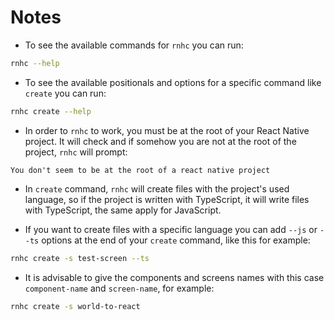 # Notes

- To see the available commands for `rnhc` you can run:

```sh
rnhc --help
```

- To see the available positionals and options for a specific command like `create` you can run:

```sh
rnhc create --help
```

- In order to `rnhc` to work, you must be at the root of your React Native project. It will check and if somehow you are not at the root of the project, `rnhc` will prompt:

```
You don't seem to be at the root of a react native project
```

- In `create` command, `rnhc` will create files with the project's used language, so if the project is written with TypeScript, it will write files with TypeScript, the same apply for JavaScript.

- If you want to create files with a specific language you can add `--js` or `--ts` options at the end of your `create` command, like this for example:

```sh
rnhc create -s test-screen --ts
```

- It is advisable to give the components and screens names with this case `component-name` and `screen-name`, for example:

```sh
rnhc create -s world-to-react
```
